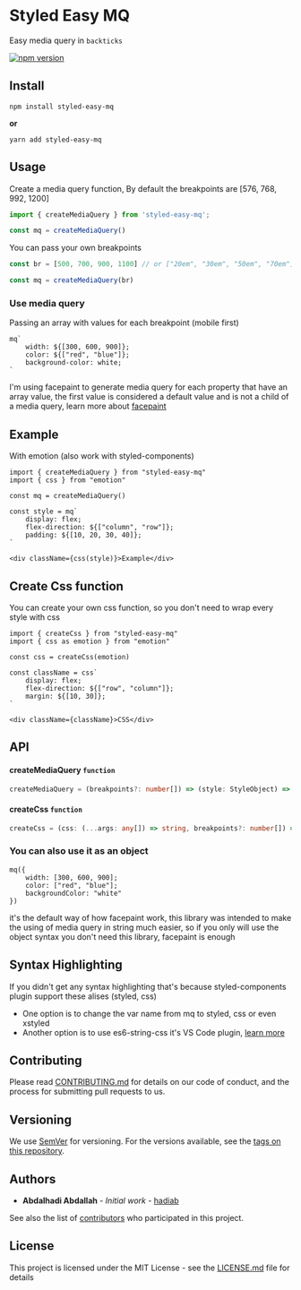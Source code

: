 # Styled Easy MQ

Easy media query in `backticks`


[![npm version](https://img.shields.io/npm/v/styled-easy-mq.svg)](https://www.npmjs.com/package/styled-easy-mq)

## Install

```
npm install styled-easy-mq
```
**or**

```
yarn add styled-easy-mq
```

## Usage

Create a media query function, By default the breakpoints are [576, 768, 992, 1200]

```ts
import { createMediaQuery } from 'styled-easy-mq';

const mq = createMediaQuery()
```

You can pass your own breakpoints

```ts
const br = [500, 700, 900, 1100] // or ["20em", "30em", "50em", "70em"]

const mq = createMediaQuery(br)
```

### Use media query

Passing an array with values for each breakpoint (mobile first)

```tsx
mq`
	width: ${[300, 600, 900]};
	color: ${["red", "blue"]};
	background-color: white;
`
```

I'm using facepaint to generate media query for each property that have an array value,
the first value is considered a default value and is not a child of a media query,
learn more about [facepaint](https://github.com/emotion-js/facepaint)

## Example

With emotion (also work with styled-components)

```tsx
import { createMediaQuery } from "styled-easy-mq"
import { css } from "emotion"

const mq = createMediaQuery()

const style = mq`
	display: flex;
	flex-direction: ${["column", "row"]};
	padding: ${[10, 20, 30, 40]};
`

<div className={css(style)}>Example</div>
```

## Create Css function

You can create your own css function, so you don't need to wrap every style with css

```tsx
import { createCss } from "styled-easy-mq"
import { css as emotion } from "emotion"

const css = createCss(emotion)

const className = css`
	display: flex;
	flex-direction: ${["row", "column"]};
	margin: ${[10, 30]};
`

<div className={className}>CSS</div>
```

## API

#### createMediaQuery `function`

```ts
createMediaQuery = (breakpoints?: number[]) => (style: StyleObject) => DynamicStyle[]
```

#### createCss `function`

```ts
createCss = (css: (...args: any[]) => string, breakpoints?: number[]) => (style: TemplateStringsArray) => string
```

### You can also use it as an object

```tsx
mq({
	width: [300, 600, 900];
	color: ["red", "blue"];
	backgroundColor: "white"
})
```

it's the default way of how facepaint work, this library was intended to make the using of media query in string much easier, so if you only will use the object syntax you don't need this library, facepaint is enough

## Syntax Highlighting

If you didn't get any syntax highlighting that's because styled-components plugin support these alises (styled, css)

* One option is to change the var name from mq to styled, css or even xstyled
* Another option is to use es6-string-css it's VS Code plugin, [learn more](https://marketplace.visualstudio.com/items?itemName=bashmish.es6-string-css)

## Contributing

Please read [CONTRIBUTING.md](https://gist.github.com/PurpleBooth/b24679402957c63ec426) for details on our code of conduct, and the process for submitting pull requests to us.

## Versioning

We use [SemVer](http://semver.org/) for versioning. For the versions available, see the [tags on this repository](https://github.com/your/project/tags).

## Authors

* **Abdalhadi Abdallah** - *Initial work* - [hadiab](https://github.com/hadiab)

See also the list of [contributors](https://github.com/your/project/contributors) who participated in this project.

## License

This project is licensed under the MIT License - see the [LICENSE.md](LICENSE.md) file for details